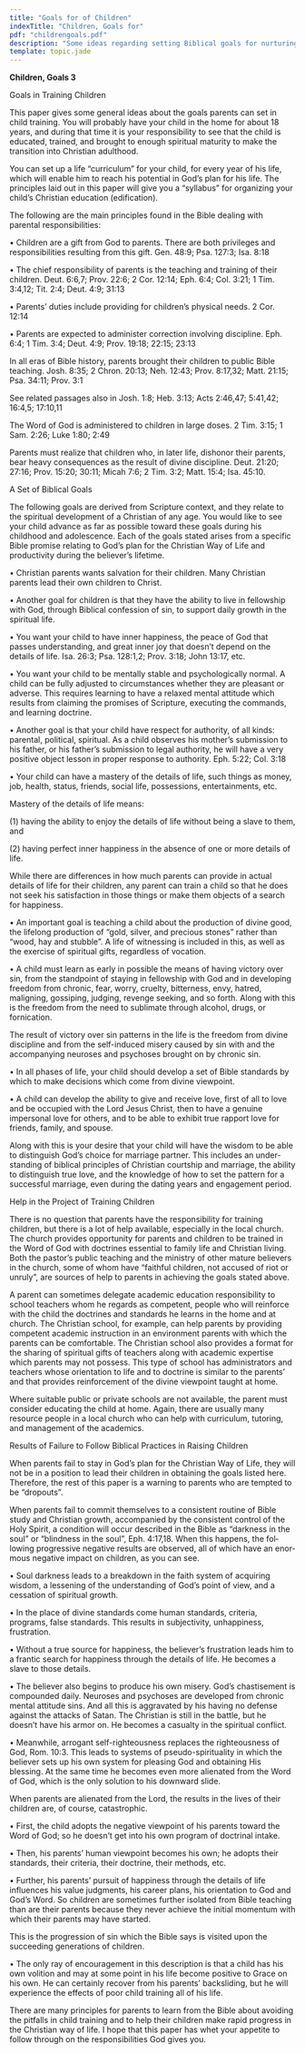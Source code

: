 ```yaml
---
title: "Goals for of Children"
indexTitle: "Children, Goals for"
pdf: "childrengoals.pdf"
description: "Some ideas regarding setting Biblical goals for nurturing and training children in the plan of God."
template: topic.jade
---
```



**Children, Goals 3**

Goals in Training Children

This paper gives some general ideas about the goals parents can set in
child training. You will probably have your child in the home for about
18 years, and during that time it is your responsibility to see that the
child is educated, trained, and brought to enough spiritual maturity to
make the transition into Christian adulthood.

You can set up a life “curriculum” for your child, for every year of his
life, which will enable him to reach his potential in God’s plan for his
life. The principles laid out in this paper will give you a “syllabus”
for organizing your child’s Christian education (edification).

The following are the main principles found in the Bible dealing with
parental responsibilities:

• Children are a gift from God to parents. There are both privileges and
responsibilities resulting from this gift. Gen. 48:9; Psa. 127:3;
Isa. 8:18

• The chief responsibility of parents is the teaching and training of
their children. Deut. 6:6,7; Prov. 22:6; 2 Cor. 12:14; Eph. 6:4;
Col. 3:21; 1 Tim. 3:4,12; Tit. 2:4; Deut. 4:9; 31:13

• Parents’ duties include providing for children’s physical needs.
2 Cor. 12:14

• Parents are expected to administer correction involving discipline.
Eph. 6:4; 1 Tim. 3:4; Deut. 4:9; Prov. 19:18; 22:15; 23:13

In all eras of Bible history, parents brought their children to public
Bible teaching. Josh. 8:35; 2 Chron. 20:13; Neh. 12:43; Prov. 8:17,32;
Matt. 21:15; Psa. 34:11; Prov. 3:1

See related passages also in Josh. 1:8; Heb. 3:13; Acts 2:46,47;
5:41,42; 16:4,5; 17:10,11

The Word of God is administered to children in large doses. 2 Tim. 3:15;
1 Sam. 2:26; Luke 1:80; 2:49

Parents must realize that children who, in later life, dishonor their
parents, bear heavy consequences as the result of divine discipline.
Deut. 21:20; 27:16; Prov. 15:20; 30:11; Micah 7:6; 2 Tim. 3:2; Matt.
15:4; Isa. 45:10.

A Set of Biblical Goals

The following goals are derived from Scripture context, and they relate
to the spiritual development of a Christian of any age. You would like
to see your child advance as far as possible toward these goals during
his childhood and adolescence. Each of the goals stated arises from a
specific Bible promise relating to God’s plan for the Christian Way of
Life and productivity during the believer’s lifetime.

• Christian parents wants salvation for their children. Many Christian
parents lead their own children to Christ.

• Another goal for children is that they have the ability to live in
fellowship with God, through Biblical confession of sin, to support
daily growth in the spiritual life.

• You want your child to have inner happiness, the peace of God that
passes understanding, and great inner joy that doesn’t depend on the
details of life. Isa. 26:3; Psa. 128:1,2; Prov. 3:18; John 13:17, etc.

• You want your child to be mentally stable and psychologically normal.
A child can be fully adjusted to circumstances whether they are pleasant
or adverse. This requires learning to have a relaxed mental attitude
which results from claiming the promises of Scripture, executing the
commands, and learning doctrine.

• Another goal is that your child have respect for authority, of all
kinds: parental, political, spiritual. As a child observes his mother’s
submission to his father, or his father’s submission to legal
author­ity, he will have a very positive object lesson in proper
response to authority. Eph. 5:22; Col. 3:18

• Your child can have a mastery of the details of life, such things as
money, job, health, status, friends, social life, possessions,
enter­tainments, etc.

Mastery of the details of life means:

(1) having the ability to enjoy the details of life without being a
slave to them, and

(2) having perfect inner happiness in the absence of one or more details
of life.

While there are differences in how much parents can provide in actual
details of life for their children, any parent can train a child so that
he does not seek his satisfaction in those things or make them objects
of a search for happiness.

• An important goal is teaching a child about the production of divine
good, the lifelong production of “gold, silver, and precious stones”
rather than “wood, hay and stubble”. A life of witnessing is included in
this, as well as the exercise of spiritual gifts, regardless of
vocation.

• A child must learn as early in possible the means of having victory
over sin, from the standpoint of staying in fellowship with God and in
developing freedom from chronic, fear, worry, cruelty, bitterness, envy,
hatred, maligning, gossiping, judging, revenge seeking, and so forth.
Along with this is the freedom from the need to sublimate through
alcohol, drugs, or fornication.

The result of victory over sin patterns in the life is the freedom from
divine discipline and from the self-induced misery caused by sin with
and the accompanying neuroses and psychoses brought on by chronic sin.

• In all phases of life, your child should develop a set of Bible
stan­dards by which to make decisions which come from divine view­point.

• A child can develop the ability to give and receive love, first of all
to love and be occupied with the Lord Jesus Christ, then to have a
genuine impersonal love for others, and to be able to exhibit true
rapport love for friends, family, and spouse.

Along with this is your desire that your child will have the wisdom to
be able to distinguish God’s choice for marriage partner. This includes
an under-standing of biblical principles of Christian courtship and
marriage, the ability to distinguish true love, and the knowledge of how
to set the pattern for a successful marriage, even during the dating
years and engagement period.

Help in the Project of Training Children

There is no question that parents have the responsibility for training
children, but there is a lot of help available, especially in the local
church. The church provides opportunity for parents and children to be
trained in the Word of God with doctrines essential to family life and
Christian living. Both the pastor’s public teaching and the ministry of
other mature believers in the church, some of whom have “faithful
children, not accused of riot or unruly”, are sources of help to parents
in achieving the goals stated above.

A parent can sometimes delegate academic education responsibility to
school teachers whom he regards as competent, people who will reinforce
with the child the doctrines and standards he learns in the home and at
church. The Christian school, for example, can help parents by providing
competent academic instruction in an environment parents with which the
parents can be comfortable. The Christian school also provides a format
for the sharing of spiritual gifts of teachers along with academic
expertise which parents may not possess. This type of school has
administrators and teachers whose orientation to life and to doctrine is
similar to the parents’ and that provides reinforcement of the divine
viewpoint taught at home.

Where suitable public or private schools are not available, the parent
must consider educating the child at home. Again, there are usually many
resource people in a local church who can help with curriculum,
tutoring, and management of the academics.

Results of Failure to Follow Biblical Practices in Raising Children

When parents fail to stay in God’s plan for the Christian Way of Life,
they will not be in a position to lead their children in obtaining the
goals listed here. Therefore, the rest of this paper is a warning to
parents who are tempted to be “dropouts”.

When parents fail to commit themselves to a consistent routine of Bible
study and Christian growth, accompanied by the consistent control of the
Holy Spirit, a condition will occur described in the Bible as “darkness
in the soul” or “blindness in the soul”, Eph. 4:17,18. When this
happens, the fol­lowing progressive negative results are observed, all
of which have an enor­mous negative impact on children, as you can see.

• Soul darkness leads to a breakdown in the faith system of acquiring
wisdom, a lessening of the understanding of God’s point of view, and a
cessation of spiritual growth.

• In the place of divine standards come human standards, criteria,
programs, false standards. This results in subjectivity, unhappi­ness,
frustration.

• Without a true source for happiness, the believer’s frustration leads
him to a frantic search for happiness through the details of life. He
becomes a slave to those details.

• The believer also begins to produce his own misery. God’s
chas­tisement is compounded daily. Neuroses and psychoses are devel­oped
from chronic mental attitude sins. And all this is aggravated by his
having no defense against the attacks of Satan. The Christian is still
in the battle, but he doesn’t have his armor on. He becomes a casualty
in the spiritual conflict.

• Meanwhile, arrogant self-righteousness replaces the righteousness of
God, Rom. 10:3. This leads to systems of pseudo-spirituality in which
the believer sets up his own system for pleasing God and obtaining His
blessing. At the same time he becomes even more alienated from the Word
of God, which is the only solution to his downward slide.

When parents are alienated from the Lord, the results in the lives of
their children are, of course, catastrophic.

• First, the child adopts the negative viewpoint of his parents toward
the Word of God; so he doesn’t get into his own program of doctri­nal
intake.

• Then, his parents’ human viewpoint becomes his own; he adopts their
standards, their criteria, their doctrine, their methods, etc.

• Further, his parents’ pursuit of happiness through the details of life
influences his value judgments, his career plans, his orientation to God
and God’s Word. So children are sometimes further isolated from Bible
teaching than are their parents because they never achieve the initial
momentum with which their parents may have started.

This is the progression of sin which the Bible says is visited upon the
succeeding generations of children.

• The only ray of encouragement in this description is that a child has
his own volition and may at some point in his life become positive to
Grace on his own. He can certainly recover from his parents’
backsliding, but he will experience the effects of poor child training
all of his life.

There are many principles for parents to learn from the Bible about
avoiding the pitfalls in child training and to help their children make
rapid progress in the Christian way of life. I hope that this paper has
whet your appetite to follow through on the responsibilities God gives
you.

